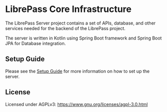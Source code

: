 # LibrePass Core Infrastructure

The LibrePass Server project contains a set of APIs, database, and other services
needed for the backend of the LibrePass project.

The server is written in Kotlin using Spring Boot framework and Spring Boot JPA for Database integration.

## Setup Guide

Please see the [Setup Guide](https://github.com/LibrePass/LibrePass-Docs/blob/main/self-host/Self-Hosting.md) for more information on how to set up the server.

## License

Licensed under AGPLv3: https://www.gnu.org/licenses/agpl-3.0.html
